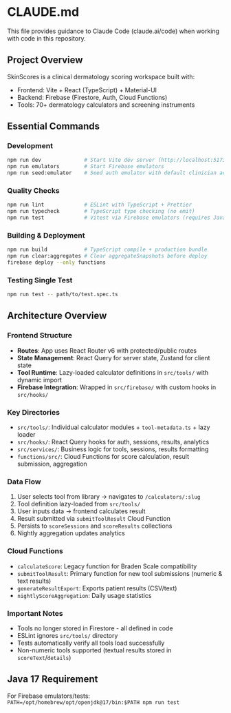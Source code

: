 # CLAUDE.md

This file provides guidance to Claude Code (claude.ai/code) when working with code in this repository.

## Project Overview

SkinScores is a clinical dermatology scoring workspace built with:

- Frontend: Vite + React (TypeScript) + Material-UI
- Backend: Firebase (Firestore, Auth, Cloud Functions)
- Tools: 70+ dermatology calculators and screening instruments

## Essential Commands

### Development

```bash
npm run dev              # Start Vite dev server (http://localhost:5173)
npm run emulators        # Start Firebase emulators
npm run seed:emulator    # Seed auth emulator with default clinician account
```

### Quality Checks

```bash
npm run lint             # ESLint with TypeScript + Prettier
npm run typecheck        # TypeScript type checking (no emit)
npm run test             # Vitest via Firebase emulators (requires Java 17+)
```

### Building & Deployment

```bash
npm run build            # TypeScript compile + production bundle
npm run clear:aggregates # Clear aggregateSnapshots before deploy
firebase deploy --only functions
```

### Testing Single Test

```bash
npm run test -- path/to/test.spec.ts
```

## Architecture Overview

### Frontend Structure

- **Routes**: App uses React Router v6 with protected/public routes
- **State Management**: React Query for server state, Zustand for client state
- **Tool Runtime**: Lazy-loaded calculator definitions in `src/tools/` with dynamic import
- **Firebase Integration**: Wrapped in `src/firebase/` with custom hooks in `src/hooks/`

### Key Directories

- `src/tools/`: Individual calculator modules + `tool-metadata.ts` + lazy loader
- `src/hooks/`: React Query hooks for auth, sessions, results, analytics
- `src/services/`: Business logic for tools, sessions, results formatting
- `functions/src/`: Cloud Functions for score calculation, result submission, aggregation

### Data Flow

1. User selects tool from library → navigates to `/calculators/:slug`
2. Tool definition lazy-loaded from `src/tools/`
3. User inputs data → frontend calculates result
4. Result submitted via `submitToolResult` Cloud Function
5. Persists to `scoreSessions` and `scoreResults` collections
6. Nightly aggregation updates analytics

### Cloud Functions

- `calculateScore`: Legacy function for Braden Scale compatibility
- `submitToolResult`: Primary function for new tool submissions (numeric & text results)
- `generateResultExport`: Exports patient results (CSV/text)
- `nightlyScoreAggregation`: Daily usage statistics

### Important Notes

- Tools no longer stored in Firestore - all defined in code
- ESLint ignores `src/tools/` directory
- Tests automatically verify all tools load successfully
- Non-numeric tools supported (textual results stored in `scoreText`/`details`)

## Java 17 Requirement

For Firebase emulators/tests: `PATH=/opt/homebrew/opt/openjdk@17/bin:$PATH npm run test`
